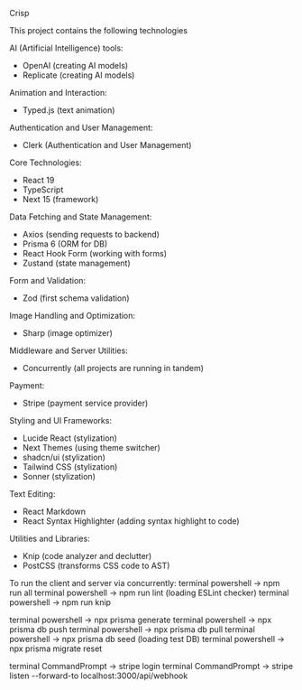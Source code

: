 Crisp

This project contains the following technologies

AI (Artificial Intelligence) tools:
- OpenAI (creating AI models)
- Replicate (creating AI models)

Animation and Interaction:
- Typed.js (text animation)

Authentication and User Management:
- Clerk (Authentication and User Management)

Core Technologies:
- React 19
- TypeScript
- Next 15 (framework)

Data Fetching and State Management:
- Axios (sending requests to backend)
- Prisma 6 (ORM for DB)
- React Hook Form (working with forms)
- Zustand (state management)

Form and Validation:
- Zod (first schema validation)

Image Handling and Optimization:
- Sharp (image optimizer)

Middleware and Server Utilities:
- Concurrently (all projects are running in tandem)

Payment:
- Stripe (payment service provider)

Styling and UI Frameworks:
- Lucide React (stylization)
- Next Themes (using theme switcher)
- shadcn/ui (stylization)
- Tailwind CSS (stylization)
- Sonner (stylization)

Text Editing:
- React Markdown
- React Syntax Highlighter (adding syntax highlight to code)

Utilities and Libraries:
- Knip (code analyzer and declutter)
- PostCSS (transforms CSS code to AST)


To run the client and server via concurrently:
terminal powershell -> npm run all
terminal powershell -> npm run lint (loading ESLint checker)
terminal powershell -> npm run knip

terminal powershell -> npx prisma generate
terminal powershell -> npx prisma db push
terminal powershell -> npx prisma db pull
terminal powershell -> npx prisma db seed (loading test DB)
terminal powershell -> npx prisma migrate reset

terminal CommandPrompt -> stripe login
terminal CommandPrompt -> stripe listen --forward-to localhost:3000/api/webhook